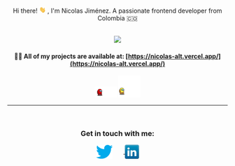 <div align="center">
Hi there! 
<img src="./icons/hi.gif" width="15">
, I'm Nicolas Jiménez.
A passionate frontend developer from Colombia 🇨🇴
</div>
<br />

<p align="center">
    <a href="https://github.com/anuraghazra/github-readme-stats" style="margin: 50px">
        <img src="https://github-readme-stats.vercel.app/api/top-langs/?username=Nicolas-alt&layout=compact" />
    </a>
</p>

<div align="center">

#### 👨‍💻 All of my projects are available at: [https://nicolas-alt.vercel.app/](https://nicolas-alt.vercel.app/)

<img src="./icons/red.gif" style="width: 50px">
<img src="./icons/yellow.gif" style="width: 50px">
<hr />
<br />

<!-- Connect -->
<h3 align="center">Get in touch with me:</h3>
    <a align="center" href="https://twitter.com/nicolas35103573" target="blank">
        <img align="center" src="./icons/twitter.png" alt="nicolas35103573" style="margin-right: 25px" />
    </a>
      <a align="center" href="https://twitter.com/nicolas35103573" target="blank">
        <img align="center" src="./icons/linkedin.png" alt="nicolas35103573" />
    </a>

</div>

